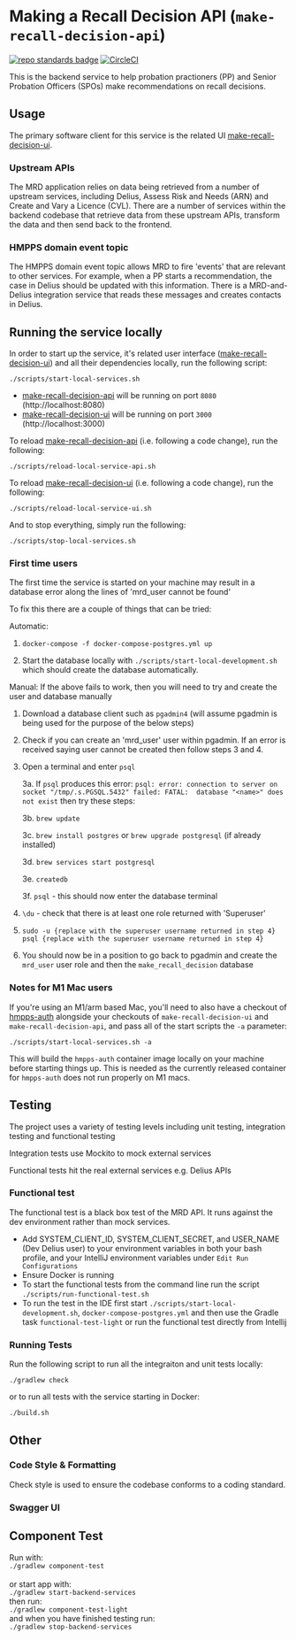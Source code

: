 # Making a Recall Decision API (`make-recall-decision-api`)

[![repo standards badge](https://img.shields.io/badge/dynamic/json?color=blue&style=for-the-badge&logo=github&label=MoJ%20Compliant&query=%24.data%5B%3F%28%40.name%20%3D%3D%20%22make-recall-decision-api%22%29%5D.status&url=https%3A%2F%2Foperations-engineering-reports.cloud-platform.service.justice.gov.uk%2Fgithub_repositories)](https://operations-engineering-reports.cloud-platform.service.justice.gov.uk/github_repositories#make-recall-decision-api)
[![CircleCI](https://circleci.com/gh/ministryofjustice/make-recall-decision-api/tree/main.svg?style=svg)](https://circleci.com/gh/ministryofjustice/make-recall-decision-api)

This is the backend service to help probation practioners (PP) and Senior Probation Officers (SPOs) make recommendations on recall decisions.

## Usage

The primary software client for this service is the related UI [make-recall-decision-ui].

### Upstream APIs

The MRD application relies on data being retrieved from a number of upstream services, including Delius, Assess Risk and Needs (ARN) and Create and Vary a Licence (CVL). 
There are a number of services within the backend codebase that retrieve data from these upstream APIs, transform the data and then send back to the frontend.

### HMPPS domain event topic

The HMPPS domain event topic allows MRD to fire 'events' that are relevant to other services. For example, when a PP starts a recommendation, the case in Delius should be updated with this information. There is a MRD-and-Delius integration service that reads these messages and creates contacts in Delius.

## Running the service locally

In order to start up the service, it's related user interface ([make-recall-decision-ui]) and all their dependencies locally, run the following script:

```
./scripts/start-local-services.sh
```

- [make-recall-decision-api] will be running on port `8080` (http://localhost:8080)
- [make-recall-decision-ui] will be running on port `3000` (http://localhost:3000)

To reload [make-recall-decision-api] (i.e. following a code change), run the following:

```
./scripts/reload-local-service-api.sh
```

To reload [make-recall-decision-ui] (i.e. following a code change), run the following:

```
./scripts/reload-local-service-ui.sh
```

And to stop everything, simply run the following:

```
./scripts/stop-local-services.sh
```

### First time users

The first time the service is started on your machine may result in a database error along the lines of 'mrd_user cannot be found'

To fix this there are a couple of things that can be tried:

Automatic:
1. ```docker-compose -f docker-compose-postgres.yml up```

2. Start the database locally with ```./scripts/start-local-development.sh``` which should create the database automatically.

Manual:
If the above fails to work, then you will need to try and create the user and database manually

1. Download a database client such as `pgadmin4` (will assume pgadmin is being used for the purpose of the below steps)

2. Check if you can create an 'mrd_user' user within pgadmin. If an error is received saying user cannot be created then follow steps 3 and 4.

3. Open a terminal and enter `psql` 

    3a. If `psql` produces this error: `psql: error: connection to server on socket "/tmp/.s.PGSQL.5432" failed: FATAL:  database "<name>" does not exist` then try these steps:

    3b. `brew update`

    3c. `brew install postgres` or `brew upgrade postgresql` (if already installed)

    3d. `brew services start postgresql`

    3e. `createdb`

    3f. `psql` - this should now enter the database terminal 

4. `\du` - check that there is at least one role returned with 'Superuser'

5. `sudo -u {replace with the superuser username returned in step 4} psql {replace with the superuser username returned in step 4}`

6. You should now be in a position to go back to pgadmin and create the `mrd_user` user role and then the `make_recall_decision` database

### Notes for M1 Mac users

If you're using an M1/arm based Mac, you'll need to also have a checkout of [hmpps-auth](https://github.com/ministryofjustice/hmpps-auth) alongside your checkouts of `make-recall-decision-ui` and `make-recall-decision-api`, and pass all of the start scripts the `-a` parameter:

```
./scripts/start-local-services.sh -a
```

This will build the `hmpps-auth` container image locally on your machine before starting things up. This is needed as the currently released container for `hmpps-auth` does not run properly on M1 macs.

## Testing
The project uses a variety of testing levels including unit testing, integration testing and functional testing 

Integration tests use Mockito to mock external services

Functional tests hit the real external services e.g. Delius APIs

### Functional test

The functional test is a black box test of the MRD API. It runs against the dev environment rather than mock services.

* Add SYSTEM_CLIENT_ID, SYSTEM_CLIENT_SECRET, and USER_NAME (Dev Delius user) to your environment variables in both your bash profile, and your IntelliJ environment variables under `Edit Run Configurations`
* Ensure Docker is running
* To start the functional tests from the command line run the script `./scripts/run-functional-test.sh`
* To run the test in the IDE first start `./scripts/start-local-development.sh`, `docker-compose-postgres.yml` and then use the Gradle task `functional-test-light` or run the functional test directly from Intellij

### Running Tests

Run the following script to run all the integraiton and unit tests locally:

```
./gradlew check
```

or to run all tests with the service starting in Docker:

```
./build.sh
```

## Other 

### Code Style & Formatting

Check style is used to ensure the codebase conforms to a coding standard.

### Swagger UI

[make-recall-decision-api]: https://github.com/ministryofjustice/make-recall-decision-api
[make-recall-decision-ui]: https://github.com/ministryofjustice/make-recall-decision-ui

## Component Test
Run with: <br>
`./gradlew component-test`<br><br>
or start app with: <br>
`./gradlew start-backend-services`<br>then run:<br>
`./gradlew component-test-light`<br> and when you have finished testing run:<br>
`./gradlew stop-backend-services`
